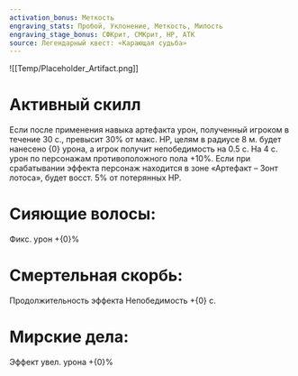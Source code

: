 ```yaml
---
activation_bonus: Меткость
engraving_stats: Пробой, Уклонение, Меткость, Милость
engraving_stage_bonus: СФКрит, СМКрит, HP, АТК
source: Легендарный квест: «Карающая судьба»
---
```

![[Temp/Placeholder_Artifact.png]]
# Активный скилл
Если после применения навыка артефакта урон, полученный игроком в течение 30 с., превысит 30% от макс. HP, целям в радиусе 8 м. будет нанесено {0} урона, а игрок получит непобедимость на 0.5 с. На 4 с. урон по персонажам противоположного пола +10%. Если при срабатывании эффекта персонаж находится в зоне «Артефакт – Зонт лотоса», будет восст. 5% от потерянных HP.

# Сияющие волосы: 
Фикс. урон +{0}%
# Смертельная скорбь: 
Продолжительность эффекта Непобедимость +{0} с.
# Мирские дела: 
Эффект увел. урона +{0}%
